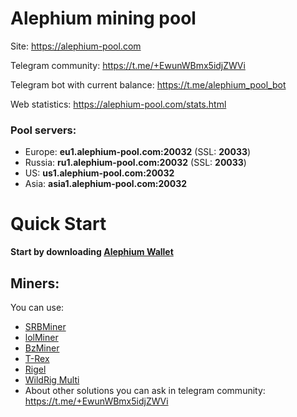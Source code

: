 # Alephium mining pool

Site: https://alephium-pool.com

Telegram community: https://t.me/+EwunWBmx5idjZWVi

Telegram bot with current balance: https://t.me/alephium_pool_bot

Web statistics: https://alephium-pool.com/stats.html

### Pool servers:

- Europe: **eu1.alephium-pool.com:20032** (SSL: **20033**)
- Russia: **ru1.alephium-pool.com:20032** (SSL: **20033**)
- US: **us1.alephium-pool.com:20032**
- Asia: **asia1.alephium-pool.com:20032**

# Quick Start

**Start by downloading [Alephium Wallet](https://github.com/alephium/alephium-wallet/releases)**

## Miners:

You can use:

- [SRBMiner](https://github.com/doktor83/SRBMiner-Multi/releases)
- [lolMiner](https://github.com/Lolliedieb/lolMiner-releases/releases)
- [BzMiner](https://github.com/bzminer/bzminer/releases)
- [T-Rex](https://github.com/trexminer/T-Rex/releases)
- [Rigel](https://github.com/rigelminer/rigel/releases)
- [WildRig Multi](https://github.com/andru-kun/wildrig-multi/releases)
- About other solutions you can ask in telegram community: https://t.me/+EwunWBmx5idjZWVi
